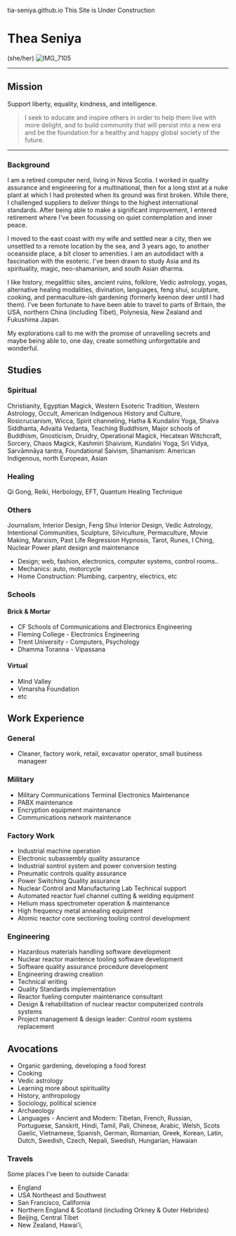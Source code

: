 tia-seniya.github.io
This Site is Under Construction

# Thea Seniya  
(she/her)
![IMG_7105](https://github.com/Tia-Seniya/tia-seniya.github.io/assets/166879066/67d179d2-6d00-4ea2-b1ff-7f0d5b859037)

---- 
## Mission 
Support liberty, equality, kindness, and intelligence.

>I seek to educate and inspire others in order to help them live with more delight, and to build community that will persist into a new era and be the foundation for a healthy and happy global society of the future. 
--- 

### Background

I am a retired computer nerd, living in Nova Scotia. I worked in quality assurance and engineering for a multinational, then for a long stint at a nuke plant at which I had protested when its ground was first broken. While there, I challenged suppliers to deliver things to the highest international standards. After being able to make a significant improvement, I entered retirement where I've been focussing on quiet contemplation and inner peace.

I moved to the east coast with my wife and settled near a city, then we unsettled to a remote location by the sea, and 3 years ago, to another oceanside place, a bit closer to amenities. I am an autodidact with a fascination with the esoteric. I've been drawn to study Asia and its spirituality, magic, neo-shamanism, and south Asian dharma.

I like history, megalithic sites, ancient ruins, folklore, Vedic astrology, yogas, alternative healing modalities, divination, languages, feng shui, sculpture, cooking, and permaculture-ish gardening (formerly keenon deer until I had them). I’ve been fortunate to have been able to travel to parts of Britain, the USA, northern China (including Tibet), Polynesia, New Zealand and Fukushima Japan.

My explorations call to me with the promise of unravelling secrets and maybe being able to, one day, create something unforgettable and wonderful.
  
## Studies

### Spiritual
Christianity, Egyptian Magick, Western Esoteric Tradition, Western Astrology, Occult, American Indigenous History and Culture, Rosicrucianism, Wicca, Spirit channeling, Hatha & Kundalini Yoga, Shaiva Siddhanta, Advaita Vedanta, Teaching Buddhism, Major schools of Buddhism, Gnosticism, Druidry, Operational Magick, Hecatean Witchcraft, Sorcery, Chaos Magick, Kashmiri Shaivism,  Kundalini Yoga, Sri Vidya, Sarvāmnāya tantra, Foundational Śaivism, Shamanism: American Indigenous, north European, Asian

### Healing
Qi Gong, Reiki, Herbology, EFT, Quantum Healing Technique

### Others
Journalism, Interior Design, Feng Shui Interior Design, Vedic Astrology, Intentional Communities, Sculpture, Silviculture, Permaculture, Movie Making, Marxism, Past Life Regression Hypnosis, Tarot, Runes, I Ching, Nuclear Power plant design and maintenance
- Design; web, fashion, electronics, computer systems, control rooms..
- Mechanics: auto, motorcycle
- Home Construction: Plumbing, carpentry, electrics, etc

### Schools 
#### Brick & Mortar
- CF Schools of Communications and Electronics Engineering
- Fleming College - Electronics Engineering
- Trent University - Computers, Psychology
- Dhamma Toranna - Vipassana
  
#### Virtual
 - Mind Valley
 - Vimarsha Foundation
 - etc


## Work Experience

### General
 - Cleaner, factory work, retail, excavator operator, small business manageer

### Military
 - Military Communications Terminal Electronics Maintenance
 - PABX maintenance
 - Encryption equipment maintenance
 - Communications network maintenance
   
### Factory Work
 - Industrial machine operation
 - Electronic subassembly quality assurance 
 - Industrial sontrol system and power conversion testing
 - Pneumatic controls quality assurance
 - Power Switching Quality assurance
 - Nuclear Control and Manufacturing Lab Technical support
 - Automated reactor fuel channel cutting & welding equipment 
 - Helium mass spectrometer operation & maintenance
 - High frequency metal annealing equipment
 - Atomic reactor core sectioning tooling control development

### Engineering
 - Hazardous materials handling software development 
 - Nuclear reactor maintence tooling software development
 - Software quality assurance procedure development
 - Engineering drawing creation
 - Technical writing
 - Quality Standards implementation
 - Reactor fueling computer maintenance consultant
 - Design & rehabilitation of nuclear reactor computerized controls systems
 - Project management & design leader: Control room systems replacement 

## Avocations

 - Organic gardening, developing a food forest
 - Cooking
 - Vedic astrology
 - Learning more about spirituality
 - History, anthropology
 - Sociology, political science
 - Archaeology
 - Languages - Ancient and Modern: Tibetan, French, Russian, Portuguese, Sanskrit, Hindi, Tamil, Pali, Chinese, Arabic, Welsh, Scots Gaelic, Vietnamese, Spanish, German, Romanian, Greek, Korean, Latin, Dutch, Swedish, Czech, Nepali, Swedish, Hungarian, Hawaian

### Travels

Some places I've been to outside Canada:
- England
- USA Northeast and Southwest
- San Francisco, California
- Northern England & Scotland (including Orkney & Outer Hebrides) 
- Beijing, Central Tibet
- New Zealand, Hawai'i,




